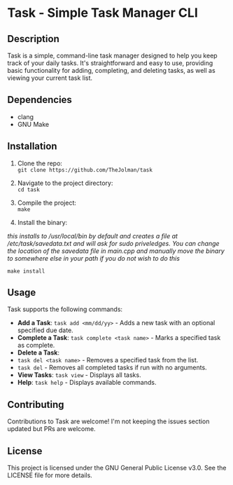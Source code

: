 # Task - Simple Task Manager CLI

## Description

Task is a simple, command-line task manager designed to help you keep track of your daily tasks. It's straightforward and easy to use, providing basic functionality for adding, completing, and deleting tasks, as well as viewing your current task list.

## Dependencies

- clang
- GNU Make

## Installation

1. Clone the repo:  
`git clone https://github.com/TheJolman/task`

2. Navigate to the project directory:  
`cd task`

3. Compile the project:  
`make`

4. Install the binary:
   
*this installs to /usr/local/bin by default and creates a file at /etc/task/savedata.txt and will ask for sudo priveledges. You can change the location of the savedata file in main.cpp and manually move the binary to somewhere else in your path if you do not wish to do this*

`make install`

## Usage

Task supports the following commands:

- **Add a Task**: `task add <mm/dd/yy>` - Adds a new task with an optional specified due date.
- **Complete a Task**: `task complete <task name>` - Marks a specified task as complete.
- **Delete a Task**: 
- `task del <task name>` - Removes a specified task from the list.
- `task del` - Removes all completed tasks if run with no arguments.
- **View Tasks**: `task view` - Displays all tasks.
- **Help**: `task help` - Displays available commands.

## Contributing

Contributions to Task are welcome! I'm not keeping the issues section updated but PRs are welcome.

## License

This project is licensed under the GNU General Public License v3.0. See the LICENSE file for more details.


